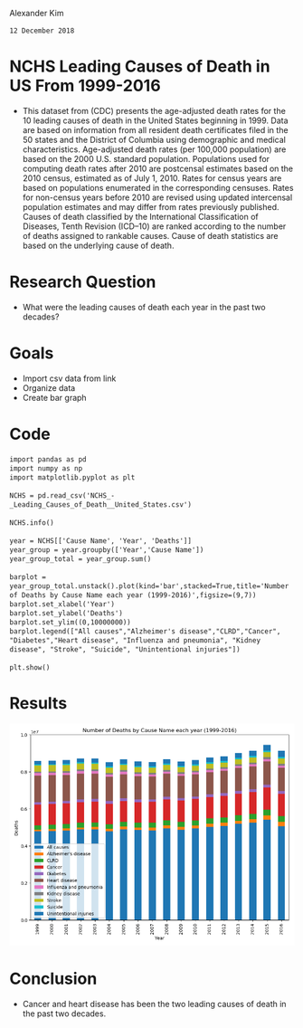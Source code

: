 Alexander Kim

    12 December 2018


# NCHS Leading Causes of Death in US From 1999-2016

-  This dataset from (CDC) presents the age-adjusted death rates for the 10 leading causes of death in the United States beginning in 1999. Data are based on information from all resident death certificates filed in the 50 states and the District of Columbia using demographic and medical characteristics. Age-adjusted death rates (per 100,000 population) are based on the 2000 U.S. standard population. Populations used for computing death rates after 2010 are postcensal estimates based on the 2010 census, estimated as of July 1, 2010. Rates for census years are based on populations enumerated in the corresponding censuses. Rates for non-census years before 2010 are revised using updated intercensal population estimates and may differ from rates previously published. Causes of death classified by the International Classification of Diseases, Tenth Revision (ICD–10) are ranked according to the number of deaths assigned to rankable causes. Cause of death statistics are based on the underlying cause of death.

# Research Question

- What were the leading causes of death each year in the past two decades? 

# Goals 
- Import csv data from link 
- Organize data
- Create bar graph

# Code

    import pandas as pd
    import numpy as np
    import matplotlib.pyplot as plt
    
    NCHS = pd.read_csv('NCHS_-_Leading_Causes_of_Death__United_States.csv')
    
    NCHS.info()
    
    year = NCHS[['Cause Name', 'Year', 'Deaths']]
    year_group = year.groupby(['Year','Cause Name'])
    year_group_total = year_group.sum()
    
    barplot = year_group_total.unstack().plot(kind='bar',stacked=True,title='Number of Deaths by Cause Name each year (1999-2016)',figsize=(9,7))
    barplot.set_xlabel('Year')
    barplot.set_ylabel('Deaths')
    barplot.set_ylim((0,10000000))
    barplot.legend(["All causes","Alzheimer's disease","CLRD","Cancer", "Diabetes","Heart disease", "Influenza and pneumonia", "Kidney disease", "Stroke", "Suicide", "Unintentional injuries"])
    
    plt.show()


# Results 

![img](https://raw.githubusercontent.com/BIOF309/group-project-ajk/master/%23deathsbycausenameyear_bargraph.png)

# Conclusion

- Cancer and heart disease has been the two leading causes of death in the past two decades.

